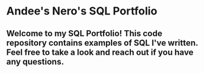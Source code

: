# Andee's Nero's SQL Portfolio

## Welcome to my SQL Portfolio! This code repository contains examples of SQL I've written. Feel free to take a look and reach out if you have any questions.
